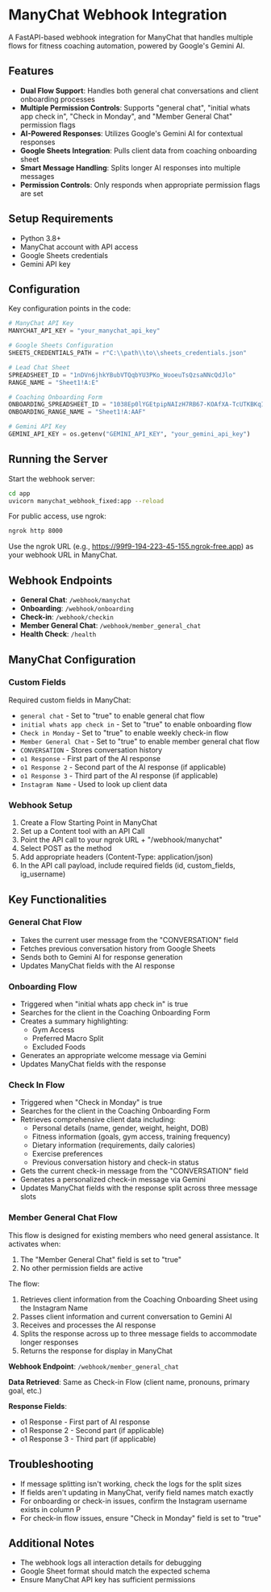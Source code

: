 # ManyChat Webhook Integration

A FastAPI-based webhook integration for ManyChat that handles multiple flows for fitness coaching automation, powered by Google's Gemini AI.

## Features

- **Dual Flow Support**: Handles both general chat conversations and client onboarding processes
- **Multiple Permission Controls**: Supports "general chat", "initial whats app check in", "Check in Monday", and "Member General Chat" permission flags
- **AI-Powered Responses**: Utilizes Google's Gemini AI for contextual responses
- **Google Sheets Integration**: Pulls client data from coaching onboarding sheet
- **Smart Message Handling**: Splits longer AI responses into multiple messages
- **Permission Controls**: Only responds when appropriate permission flags are set

## Setup Requirements

- Python 3.8+ 
- ManyChat account with API access
- Google Sheets credentials
- Gemini API key

## Configuration

Key configuration points in the code:

```python
# ManyChat API Key
MANYCHAT_API_KEY = "your_manychat_api_key"

# Google Sheets Configuration
SHEETS_CREDENTIALS_PATH = r"C:\\path\\to\\sheets_credentials.json"

# Lead Chat Sheet
SPREADSHEET_ID = "1nDVn6jhkYBubVTQqbYU3PKo_WooeuTsQzsaNNcQdJlo"
RANGE_NAME = "Sheet1!A:E"

# Coaching Onboarding Form
ONBOARDING_SPREADSHEET_ID = "1038Ep0lYGEtpipNAIzH7RB67-KOAfXA-TcUTKBKqIfo"
ONBOARDING_RANGE_NAME = "Sheet1!A:AAF"

# Gemini API Key
GEMINI_API_KEY = os.getenv("GEMINI_API_KEY", "your_gemini_api_key")
```

## Running the Server

Start the webhook server:

```bash
cd app
uvicorn manychat_webhook_fixed:app --reload
```

For public access, use ngrok:

```bash
ngrok http 8000
```

Use the ngrok URL (e.g., https://99f9-194-223-45-155.ngrok-free.app) as your webhook URL in ManyChat.

## Webhook Endpoints

- **General Chat**: `/webhook/manychat`
- **Onboarding**: `/webhook/onboarding`
- **Check-in**: `/webhook/checkin`
- **Member General Chat**: `/webhook/member_general_chat`
- **Health Check**: `/health`

## ManyChat Configuration

### Custom Fields

Required custom fields in ManyChat:

- `general chat` - Set to "true" to enable general chat flow
- `initial whats app check in` - Set to "true" to enable onboarding flow
- `Check in Monday` - Set to "true" to enable weekly check-in flow
- `Member General Chat` - Set to "true" to enable member general chat flow
- `CONVERSATION` - Stores conversation history
- `o1 Response` - First part of the AI response
- `o1 Response 2` - Second part of the AI response (if applicable)
- `o1 Response 3` - Third part of the AI response (if applicable)
- `Instagram Name` - Used to look up client data

### Webhook Setup

1. Create a Flow Starting Point in ManyChat
2. Set up a Content tool with an API Call
3. Point the API call to your ngrok URL + "/webhook/manychat"
4. Select POST as the method
5. Add appropriate headers (Content-Type: application/json)
6. In the API call payload, include required fields (id, custom_fields, ig_username)

## Key Functionalities

### General Chat Flow

- Takes the current user message from the "CONVERSATION" field
- Fetches previous conversation history from Google Sheets
- Sends both to Gemini AI for response generation
- Updates ManyChat fields with the AI response

### Onboarding Flow

- Triggered when "initial whats app check in" is true
- Searches for the client in the Coaching Onboarding Form
- Creates a summary highlighting:
  - Gym Access
  - Preferred Macro Split
  - Excluded Foods
- Generates an appropriate welcome message via Gemini
- Updates ManyChat fields with the response

### Check In Flow

- Triggered when "Check in Monday" is true
- Searches for the client in the Coaching Onboarding Form
- Retrieves comprehensive client data including:
  - Personal details (name, gender, weight, height, DOB)
  - Fitness information (goals, gym access, training frequency)
  - Dietary information (requirements, daily calories)
  - Exercise preferences
  - Previous conversation history and check-in status
- Gets the current check-in message from the "CONVERSATION" field
- Generates a personalized check-in message via Gemini
- Updates ManyChat fields with the response split across three message slots

### Member General Chat Flow

This flow is designed for existing members who need general assistance. It activates when:

1. The "Member General Chat" field is set to "true"
2. No other permission fields are active

The flow:
1. Retrieves client information from the Coaching Onboarding Sheet using the Instagram Name
2. Passes client information and current conversation to Gemini AI
3. Receives and processes the AI response
4. Splits the response across up to three message fields to accommodate longer responses
5. Returns the response for display in ManyChat

**Webhook Endpoint**: `/webhook/member_general_chat`

**Data Retrieved**: Same as Check-in Flow (client name, pronouns, primary goal, etc.)

**Response Fields**:
- o1 Response - First part of AI response
- o1 Response 2 - Second part (if applicable)
- o1 Response 3 - Third part (if applicable)

## Troubleshooting

- If message splitting isn't working, check the logs for the split sizes
- If fields aren't updating in ManyChat, verify field names match exactly
- For onboarding or check-in issues, confirm the Instagram username exists in column P
- For check-in flow issues, ensure "Check in Monday" field is set to "true"

## Additional Notes

- The webhook logs all interaction details for debugging
- Google Sheet format should match the expected schema
- Ensure ManyChat API key has sufficient permissions 